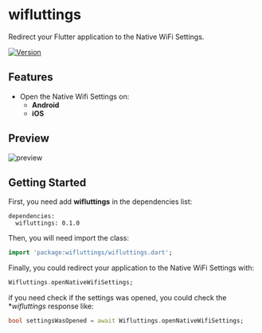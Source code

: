 # wifluttings

Redirect your Flutter application to the Native WiFi Settings.

[![Version](https://img.shields.io/badge/version-0.1.0-blue.svg)](https://pub.dartlang.org/packages/wifluttings)

## Features

- Open the Native Wifi Settings on:
    - **Android**
    - **iOS**

## Preview

![preview](https://media.giphy.com/media/1jY48ouM5WSidIwVdh/giphy.gif)

## Getting Started

First, you need add **wifluttings** in the dependencies list:

```yalm
dependencies:
  wifluttings: 0.1.0
```

Then, you will need import the class:

```dart
import 'package:wifluttings/wifluttings.dart';
```

Finally, you could redirect your application to the Native WiFi Settings with:

```dart
Wifluttings.openNativeWifiSettings;
```

if you need check if the settings was opened, you could check the **wifluttings* response like:

```dart
bool settingsWasOpened = await Wifluttings.openNativeWifiSettings; 
``` 

